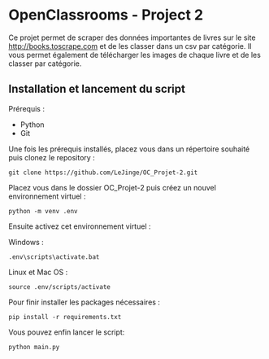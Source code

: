
# OpenClassrooms - Project 2

Ce projet permet de scraper des données importantes de livres sur le site http://books.toscrape.com et de les classer dans un csv par catégorie. Il vous permet également de télécharger les images de chaque livre et de les classer par catégorie.


## Installation et lancement du script

Prérequis : 
- Python
- Git

Une fois les prérequis installés, placez vous dans un répertoire souhaité puis clonez le repository :
```
git clone https://github.com/LeJinge/OC_Projet-2.git
```

Placez vous dans le dossier OC_Projet-2 puis créez un nouvel environnement virtuel :
```
python -m venv .env
```

Ensuite activez cet environnement virtuel :

Windows :
```
.env\scripts\activate.bat
```

Linux et Mac OS :
```
source .env/scripts/activate
```

Pour finir installer les packages nécessaires :
```
pip install -r requirements.txt
```

Vous pouvez enfin lancer le script:
```
python main.py
```
